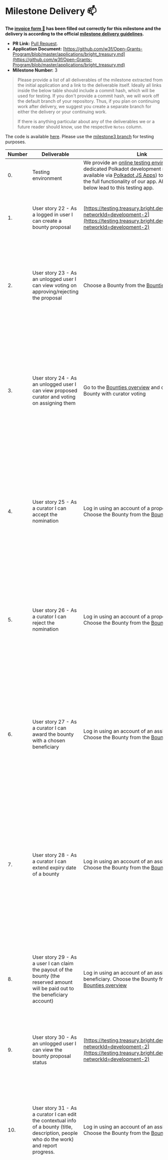 # Milestone Delivery :mailbox:

**The [invoice form :pencil:](https://docs.google.com/forms/d/e/1FAIpQLSdSqj2vYjvpiIytkjcc40Pwl0Eg76WGUAq5L9e8eFuuOegmLw/viewform) has been filled out correctly for this milestone and the delivery is according to the official [milestone delivery guidelines](https://github.com/w3f/General-Grants-Program/blob/master/grants/milestone-deliverables-guidelines.md).**  

* **PR Link:** [Pull Request](https://github.com/w3f/Grants-Program/pull/251). 
* **Application Document:** [https://github.com/w3f/Open-Grants-Program/blob/master/applications/bright_treasury.md](https://github.com/w3f/Open-Grants-Program/blob/master/applications/bright_treasury.md) 
* **Milestone Number:** 3

> Please provide a list of all deliverables of the milestone extracted from the initial application and a link to the deliverable itself. Ideally all links inside the below table should include a commit hash, which will be used for testing. If you don't provide a commit hash, we will work off the default branch of your repository. Thus, if you plan on continuing work after delivery, we suggest you create a separate branch for either the delivery or your continuing work. 
> 
> If there is anything particular about any of the deliverables we or a future reader should know, use the respective `Notes` column.

The code is available [here](https://github.com/bright/bright-tresury). Please use the [milestone3 branch](https://github.com/bright/bright-tresury/tree/milestone3) for testing purposes.

|	Number	|	Deliverable	|	Link	|	Notes	|
|	-------------	|	-------------	|	-------------	|-------------	|
|	0.	|	Testing environment	|	We provide an [online testing environment](https://testing.treasury.bright.dev/stats) with a dedicated Polkadot development node (access available via [Polkadot JS Apps](https://polkadot.js.org/apps/?rpc=wss%3A%2F%2Ftesting.treasury.bright.dev%3A9944#/chainstate)) to demonstrate the full functionality of our app. All the links below lead to this testing app.|
|	1.	|	User story 22	- As a logged in user I can create a bounty proposal	| [https://testing.treasury.bright.dev/bounties/new?networkId=development-2](https://testing.treasury.bright.dev/bounties/new?networkId=development-2) |  Fill in the details in the New Bounty form and press Submit. You will be asked to sign the transaction. |
|	2.	|	User story 23	-	As an unlogged user I can view voting on approving/rejecting the proposal	|	 Choose a Bounty from the [Bounties overview](https://testing.treasury.bright.dev/bounties?networkId=kusama)	|	After clicking on the chosen bounty, the details page should appear. Go to the Voting tab. If there are any motions for the particular bounty, the results should be displayed
|	3.	|	User story 24	-	As an unlogged user I can view proposed curator and voting on assigning them  |	 Go to the [Bounties overview](https://testing.treasury.bright.dev/bounties?networkId=kusama) and choose a Bounty with curator voting	| In the Bounty details, in the Voting tab, the results of the motion for the curator should be visible. In the Bounties overview, if a curator has been proposed (voted Aye) by the council, an information "Curator proposed" with the id of the proposed curator should be visible.  |
|	4.	|	User story 25	-	As a curator I can accept the nomination	|	Log in using an account of a proposed curator. Choose the Bounty from the [Bounties overview](https://testing.treasury.bright.dev/bounties?networkId=development-2)	|	In the header of the Bounty details page, the proposed curator should be able to see "Accept" and "Reject" buttons. After clicking "Accept", the curator needs to sign the transaction and is assigned as a curator of this particular bounty.|
|	5.	|	User story 26	-	As a curator I can reject the nomination	|	Log in using an account of a proposed curator. Choose the Bounty from the [Bounties overview](https://testing.treasury.bright.dev/bounties?networkId=development-2)	|	In the header of the Bounty details page, the proposed curator should be able to see "Accept" and "Reject" buttons. After clicking "Reject", the curator needs to sign the transaction and this candidacy is removed.| 
|	6.	|	User story 27	-	As a curator I can award the bounty with a chosen beneficiary	|	Log in using an account of an assigned curator. Choose the Bounty from the [Bounties overview](https://testing.treasury.bright.dev/bounties?networkId=development-2)	|	In the details of the Bounty, a curator can see a three-dot icon. When a curator clicks on the icon, she/he can choose "Award bounty". A screen asking for confirmation will appear. When a curator clicks "Award" and signs the transaction, the Bounty payout is pending. 
|	7.	|	User story 28	-	As a curator I can extend expiry date of a bounty	|	Log in using an account of an assigned curator. Choose the Bounty from the [Bounties overview](https://testing.treasury.bright.dev/bounties?networkId=development-2)	|	In the details of the Bounty, a curator can see a three-dot icon. When a curator clicks on the icon, she/he can choose "Extend expiry date". A screen asking for a Remark, that will explain the extention will appear. After filling the Remark and signing the transaction, the expiry date is extended.
|	8.	|	User story 29	-	As a user I can claim the payout of the bounty (the reserved amount will be paid out to the beneficiary account)	| Log in using an account of an assigned Bounty beneficiary. Choose the Bounty from the [Bounties overview](https://testing.treasury.bright.dev/bounties?networkId=development-2)	|	In the details of the Bounty, a beneficiary can see a button "Claim payout". After clicking on it, the beneficiary will be asked to sign the transaction. Afterwards, the payout is claimed and the bounty closed.
|	9.	|	User story 30	-	As an unlogged user I can view the bounty proposal status	| [https://testing.treasury.bright.dev/bounties/new?networkId=development-2](https://testing.treasury.bright.dev/bounties/new?networkId=development-2) | In the Bounties overview, next to each Bounty ID and title, the current Bounty status should be displayed. |
|	10.	|	User story 31 -	As a curator I can edit the contextual info of a bounty (title, description, people who do the work) and report progress. | Log in using an account of an assigned curator. Choose the Bounty from the [Bounties overview](https://testing.treasury.bright.dev/bounties?networkId=development-2) | In the details of the Bounty, a curator can see the "Edit" button. After clicking on it, she/he can edit the contextual information of the Bounty. In the "Discussion" tab, the curator can add comments and report progress of the Bounty implementation. |
|	11.	|	User story 32	-	As a user, I can view the details and voting history of closed proposals (only for Polkadot and Kusama networks)	| [https://testing.treasury.bright.dev/proposals?networkId=polkadot](https://testing.treasury.bright.dev/proposals?networkId=polkadot) | In the Proposals overview, a filter button should be visible, with "On-chain" value set as default. When clicked, an option "History" should be visible. When chosen, an overview of the historical Proposals should be displayed. After choosing a specific Proposal, user can see all the available contextual information in the "Info" tab and the voting history in the "Voting" tab |
|	12.	|	User story 33	-	As a user, I can view the details and voting history of closed proposals (only for Polkadot and Kusama networks)	| [https://testing.treasury.bright.dev/bounties/new?networkId=kusama](https://testing.treasury.bright.dev/bounties/new?networkId=kusama) | In the Bounties overview, a filter button should be visible, with "On-chain" value set as default. When clicked, an option "History" should be visible. When chosen, an overview of the historical Bounties should be displayed. After choosing a specific Bounty, user can see all the available contextual information in the "Info" tab and the voting history in the "Voting" tab |
|	13.	|	User story 34	-	As a user I can see the proposal’s description published on Polkassembly.	| [[https://testing.treasury.bright.dev/proposals?networkId=polkadot](https://testing.treasury.bright.dev/proposals?networkId=polkadot) | Choose a Proposal, which has a description added via Polkassembly. In the "Info" tab, at the botton of the page, the Polkassembly description should be visible under the "Hide description fetched from Polkassembly" header. The description is shown by default. When user clicks on the "Hide.." header, the description is hidden and the text changes to "Show description fetched from Polkassembly". |
|	14.	|	User story 34	-	As a user I can see the bounty’s description published on Polkassembly.	| [https://testing.treasury.bright.dev/bounties/new?networkId=kusama](https://testing.treasury.bright.dev/bounties/new?networkId=kusama) | Choose a Bounty, which has a description added via Polkassembly. In the "Info" tab, at the botton of the page, the Polkassembly description should be visible under the "Hide description fetched from Polkassembly" header. The description is shown by default. When user clicks on the "Hide.." header, the description is hidden and the text changes to "Show description fetched from Polkassembly". |
|	15.	|	User story 36	-	As a user I can use the Milestone 1 and Milestone 2 features in production environment.	| [https://treasury.bright.dev/](https://treasury.bright.dev/) | The features delivered in Milestone 1 and Milestone 2 should be available in the production environment for Polkadot and Kusama networks |
|	16.	|	User story 37	-	As a user I cannot edit my idea once the associated proposal is closed (rewarded or rejected)	| Log in as a user who created a rewarded or rejected proposal. Choose the idea connected with the particular proposal from the [Ideas overview](https://testing.treasury.bright.dev/ideas?networkId=development-2) | User should not be able to see the "Edit" button |
